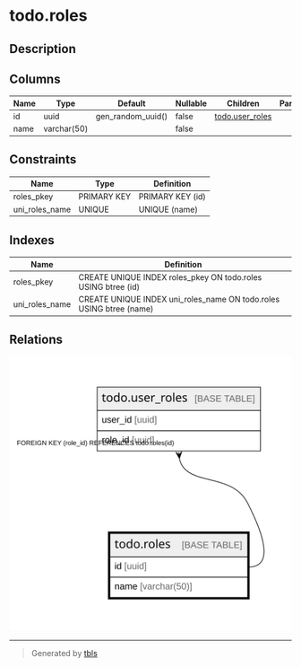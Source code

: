 # todo.roles

## Description

## Columns

| Name | Type | Default | Nullable | Children | Parents | Comment |
| ---- | ---- | ------- | -------- | -------- | ------- | ------- |
| id | uuid | gen_random_uuid() | false | [todo.user_roles](todo.user_roles.md) |  |  |
| name | varchar(50) |  | false |  |  |  |

## Constraints

| Name | Type | Definition |
| ---- | ---- | ---------- |
| roles_pkey | PRIMARY KEY | PRIMARY KEY (id) |
| uni_roles_name | UNIQUE | UNIQUE (name) |

## Indexes

| Name | Definition |
| ---- | ---------- |
| roles_pkey | CREATE UNIQUE INDEX roles_pkey ON todo.roles USING btree (id) |
| uni_roles_name | CREATE UNIQUE INDEX uni_roles_name ON todo.roles USING btree (name) |

## Relations

![er](todo.roles.svg)

---

> Generated by [tbls](https://github.com/k1LoW/tbls)
